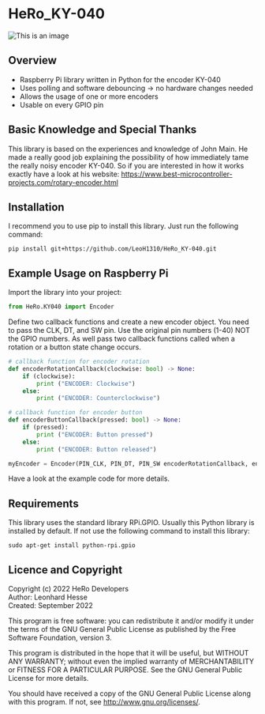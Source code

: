 # HeRo_KY-040
![This is an image](https://www.linkerkit.de/images/thumb/d/d5/ky-040.jpg/358px-ky-040.jpg)

## Overview
* Raspberry Pi library written in Python for the encoder KY-040
* Uses polling and software debouncing -> no hardware changes needed
* Allows the usage of one or more encoders
* Usable on every GPIO pin

## Basic Knowledge and Special Thanks
This library is based on the experiences and knowledge of John Main. He made a really good job explaining the possibility of how immediately tame the really noisy encoder KY-040. So if you are interested in how it works exactly have a look at his website: https://www.best-microcontroller-projects.com/rotary-encoder.html

## Installation
I recommend you to use pip to install this library. Just run the following command:
```
pip install git+https://github.com/LeoH1310/HeRo_KY-040.git
```
## Example Usage on Raspberry Pi
Import the library into your project:
```python
from HeRo.KY040 import Encoder
```
Define two callback functions and create a new encoder object. You need to pass the CLK, DT, and SW pin. Use the original pin numbers (1-40) NOT the GPIO numbers. As well pass two callback functions called when a rotation or a button state change occurs.
```python
# callback function for encoder rotation
def encoderRotationCallback(clockwise: bool) -> None:
    if (clockwise):
        print ("ENCODER: Clockwise")
    else:
        print ("ENCODER: Counterclockwise")

# callback function for encoder button
def encoderButtonCallback(pressed: bool) -> None:
    if (pressed):
        print ("ENCODER: Button pressed")    
    else:
        print ("ENCODER: Button released")

myEncoder = Encoder(PIN_CLK, PIN_DT, PIN_SW encoderRotationCallback, encoderButtonCallback)
```
Have a look at the example code for more details.

## Requirements
This library uses the standard library RPi.GPIO. Usually this Python library is installed by default. If not use the following command to install this library:
```
sudo apt-get install python-rpi.gpio
```

## Licence and Copyright
Copyright (c) 2022 HeRo Developers  
Author: Leonhard Hesse  
Created: September 2022

This program is free software: you can redistribute it and/or modify it under the terms of the GNU General Public License as published by the Free Software Foundation, version 3.

This program is distributed in the hope that it will be useful, but WITHOUT ANY WARRANTY; without even the implied warranty of MERCHANTABILITY or FITNESS FOR A PARTICULAR PURPOSE. See the GNU General Public License for more details.

You should have received a copy of the GNU General Public License along with this program. If not, see <http://www.gnu.org/licenses/>.